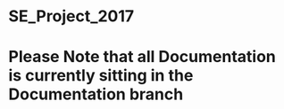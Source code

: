 # SE_Project_2017
# Please Note that all Documentation is currently sitting in the Documentation branch